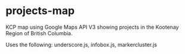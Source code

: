 # projects-map
KCP map using Google Maps API V3 showing projects in the Kootenay Region of British Columbia.

Uses the following:
  underscore.js,
  infobox.js,
  markercluster.js

